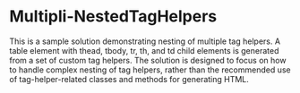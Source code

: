 # Multipli-NestedTagHelpers
This is a sample solution demonstrating nesting of multiple tag helpers.  A table element with thead, tbody, tr, th, and td child elements is generated from a set of custom tag helpers.  The solution is designed to focus on how to handle complex nesting of tag helpers, rather than the recommended use of tag-helper-related classes and methods for generating HTML.
